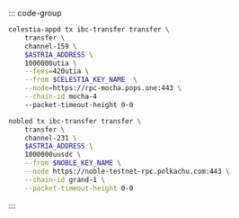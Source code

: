 <!-- markdownlint-disable MD041 MD013 -->

::: code-group

```bash [From Celestia]
celestia-appd tx ibc-transfer transfer \
    transfer \
    channel-159 \
    $ASTRIA_ADDRESS \
    1000000utia \
    --fees=420utia \
    --from $CELESTIA_KEY_NAME  \
    --node=https://rpc-mocha.pops.one:443 \
    --chain-id mocha-4
    --packet-timeout-height 0-0
```

```bash [From Noble]
nobled tx ibc-transfer transfer \
    transfer \
    channel-231 \
    $ASTRIA_ADDRESS \
    1000000uusdc \
    --from $NOBLE_KEY_NAME \
    --node https://noble-testnet-rpc.polkachu.com:443 \
    --chain-id grand-1 \
    --packet-timeout-height 0-0
```

:::

<!-- <Tabs>
  <TabItem value="From Celestia" label="From Celestia"> </TabItem>
  <TabItem value="From Noble" label="From Noble"> </TabItem>
</Tabs> -->
